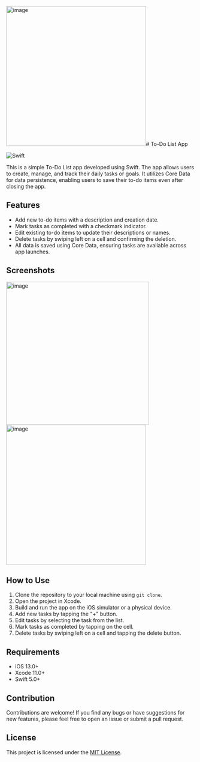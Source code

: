 <img width="373" alt="image" src="https://github.com/goldmangrey/TODO/assets/91181514/43d5a4b3-e5cd-4c84-98aa-b7d945160728"># To-Do List App

![Swift](https://img.shields.io/badge/Swift-5.0-orange)

This is a simple To-Do List app developed using Swift. The app allows users to create, manage, and track their daily tasks or goals. It utilizes Core Data for data persistence, enabling users to save their to-do items even after closing the app.

## Features

- Add new to-do items with a description and creation date.
- Mark tasks as completed with a checkmark indicator.
- Edit existing to-do items to update their descriptions or names.
- Delete tasks by swiping left on a cell and confirming the deletion.
- All data is saved using Core Data, ensuring tasks are available across app launches.

## Screenshots


<img width="381" alt="image" src="https://github.com/goldmangrey/TODO/assets/91181514/e37c3e6f-94be-467d-a0fa-cd08031b5c16">
<img width="373" alt="image" src="https://github.com/goldmangrey/TODO/assets/91181514/ceba76f3-1869-4da7-b85d-33f8719b722c">



## How to Use

1. Clone the repository to your local machine using `git clone`.
2. Open the project in Xcode.
3. Build and run the app on the iOS simulator or a physical device.
4. Add new tasks by tapping the "+" button.
5. Edit tasks by selecting the task from the list.
6. Mark tasks as completed by tapping on the cell.
7. Delete tasks by swiping left on a cell and tapping the delete button.

## Requirements

- iOS 13.0+
- Xcode 11.0+
- Swift 5.0+

## Contribution

Contributions are welcome! If you find any bugs or have suggestions for new features, please feel free to open an issue or submit a pull request.

## License

This project is licensed under the [MIT License](LICENSE).
